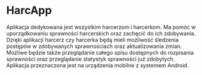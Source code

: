 # HarcApp
Aplikacja dedykowana jest wszystkim harcerzom i harcerkom. 
Ma pomóc w uporządkowaniu sprawności harcerskich oraz zachęcić do ich zdobywania. 
Dzięki aplikacji harcerz czy harcerka będą mieli możliwość śledzenia postępów w zdobywanych sprawnościach oraz aktualizowania zmian. 
Możliwe będzie także przeglądanie całego spisu dostępnych do rozpisania sprawności oraz przeglądanie statystyk sprawności już zdobytych. 
Aplikacja przeznaczona jest na urządzenia mobilne z systemem Android.
